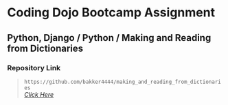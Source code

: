 # Coding Dojo Bootcamp Assignment
## Python, Django / Python / Making and Reading from Dictionaries

### Repository Link  

> ``` https://github.com/bakker4444/making_and_reading_from_dictionaries ```  
> _[Click Here](https://github.com/bakker4444/making_and_reading_from_dictionaries)_  
